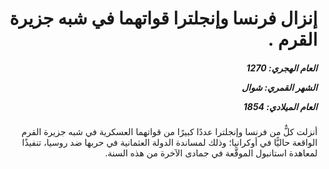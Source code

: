 <h1 dir="rtl">إنزال فرنسا وإنجلترا قواتهما في شبه جزيرة القرم .</h1>

<h5 dir="rtl">العام الهجري:  1270

الشهر القمري: شوال

العام الميلادي: 1854</h5>

<p dir="rtl">أنزلت كلٌّ من فرنسا وإنجلترا عددًا كبيرًا من قواتهما العسكرية في شبه جزيرة القرم الواقعة حاليًّا في أوكرانيا؛ وذلك لمساندة الدولة العثمانية في حربها ضد روسيا، تنفيذًا لمعاهدة استانبول الموقَّعة في جمادى الآخرة من هذه السنة.</p></br>
